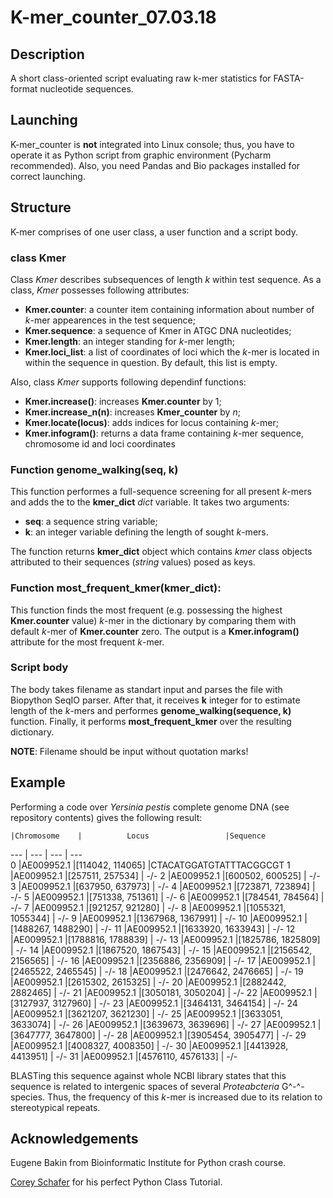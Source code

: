 # K-mer_counter_07.03.18

## Description
A short class-oriented script evaluating raw k-mer statistics for FASTA-format nucleotide sequences.

## Launching
K-mer_counter is **not** integrated into Linux console; thus, you have to operate it as Python script from graphic environment (Pycharm recommended). Also, you need Pandas and Bio packages installed for correct launching.

## Structure
K-mer comprises of one user class, a user function and a script body.

### class Kmer

Class *Kmer* describes subsequences of length *k* within test sequence. As a class, *Kmer* possesses following attributes:

+ **Kmer.counter**: a counter item containing information about number of *k*-mer appearences in the test sequence;
+ **Kmer.sequence**: a sequence of Kmer in ATGC DNA nucleotides;
+ **Kmer.length**: an integer standing for *k*-mer length;
+ **Kmer.loci_list**: a list of coordinates of loci which the *k*-mer is located in within the sequence in question. By default, this list is empty.

Also, class *Kmer* supports following dependinf functions:

+ **Kmer.increase()**: increases **Kmer.counter** by 1;
+ **Kmer.increase_n(n)**: increases **Kmer_counter** by *n*;
+ **Kmer.locate(locus)**: adds indices for locus containing *k*-mer;
+ **Kmer.infogram()**: returns a data frame containing *k*-mer sequence, chromosome id and loci coordinates

### Function genome_walking(seq, k)

This function performes a full-sequence screening for all present *k*-mers and adds the to the **kmer_dict** *dict* variable. It takes two arguments:

+ **seq**: a sequence string variable;
+ **k**: an integer variable defining the length of sought *k*-mers.

The function returns **kmer_dict** object which contains *kmer* class objects attributed to their sequences (*string* values) posed as keys.

### Function most_frequent_kmer(kmer_dict):

This function finds the most frequent (e.g. possessing the highest **Kmer.counter** value) *k*-mer in the dictionary by comparing them with default *k*-mer of **Kmer.counter** zero. The output is a **Kmer.infogram()** attribute for the most frequent *k*-mer.

### Script body

The body takes filename as standart input and parses the file with Biopython SeqIO parser. After that, it receives **k** integer for to estimate length of the *k*-mers and performes **genome_walking(sequence, k)** function. Finally, it performs **most_frequent_kmer** over the resulting dictionary.

**NOTE**: Filename should be input without quotation marks!


## Example

Performing a code over *Yersinia pestis* complete genome DNA (see repository contents) gives the following result:


    |Chromosome    |          Locus                 |Sequence
--- | --- | --- | ---    
0   |AE009952.1    |[114042, 114065]                |CTACATGGATGTATTTACGGCGT
1   |AE009952.1    |[257511, 257534]                |      -/-
2   |AE009952.1    |[600502, 600525]                |      -/-
3   |AE009952.1    |[637950, 637973]                |      -/-
4   |AE009952.1    |[723871, 723894]                |      -/-
5   |AE009952.1    |[751338, 751361]                |      -/-
6   |AE009952.1    |[784541, 784564]                |      -/-
7   |AE009952.1    |[921257, 921280]                |      -/-
8   |AE009952.1    |[1055321, 1055344]              |      -/-
9   |AE009952.1    |[1367968, 1367991]              |      -/-
10  |AE009952.1    |[1488267, 1488290]              |      -/-
11  |AE009952.1    |[1633920, 1633943]              |      -/-
12  |AE009952.1    |[1788816, 1788839]              |      -/-
13  |AE009952.1    |[1825786, 1825809]              |      -/-
14  |AE009952.1    |[1867520, 1867543]              |      -/-
15  |AE009952.1    |[2156542, 2156565]              |      -/-
16  |AE009952.1    |[2356886, 2356909]              |      -/-
17  |AE009952.1    |[2465522, 2465545]              |      -/-
18  |AE009952.1    |[2476642, 2476665]              |      -/-
19  |AE009952.1    |[2615302, 2615325]              |      -/-
20  |AE009952.1    |[2882442, 2882465]              |      -/-
21  |AE009952.1    |[3050181, 3050204]              |      -/-
22  |AE009952.1    |[3127937, 3127960]              |      -/-
23  |AE009952.1    |[3464131, 3464154]              |      -/-
24  |AE009952.1    |[3621207, 3621230]              |      -/-
25  |AE009952.1    |[3633051, 3633074]              |      -/-
26  |AE009952.1    |[3639673, 3639696]              |      -/-
27  |AE009952.1    |[3647777, 3647800]              |      -/-
28  |AE009952.1    |[3905454, 3905477]              |      -/-
29  |AE009952.1    |[4008327, 4008350]              |      -/-
30  |AE009952.1    |[4413928, 4413951]              |      -/-
31  |AE009952.1    |[4576110, 4576133]              |      -/-

BLASTing this sequence against whole NCBI library states that this sequence is related to intergenic spaces of several *Proteabcteria* G^-^-species. Thus, the frequency of this *k*-mer is increased due to its relation to stereotypical repeats.

## Acknowledgements
Eugene Bakin from Bioinformatic Institute for Python crash course.

[Corey Schafer](https://www.youtube.com/channel/UCCezIgC97PvUuR4_gbFUs5g) for his perfect Python Class Tutorial. 
